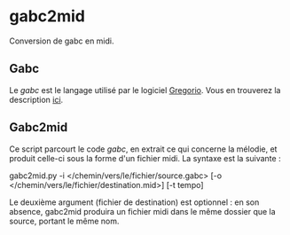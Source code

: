 gabc2mid
========

Conversion de gabc en midi.

Gabc
----

Le *gabc* est le langage utilisé par le logiciel [Gregorio](http://home.gna.org/gregorio/). Vous en trouverez la description [ici](http://home.gna.org/gregorio/gabc/).

Gabc2mid
--------

Ce script parcourt le code *gabc*, en extrait ce qui concerne la mélodie, et produit celle-ci sous la forme d'un fichier midi. La syntaxe est la suivante :

gabc2mid.py -i </chemin/vers/le/fichier/source.gabc> [-o </chemin/vers/le/fichier/destination.mid>] [-t tempo]

Le deuxième argument (fichier de destination) est optionnel : en son absence, gabc2mid produira un fichier midi dans le même dossier que la source, portant le même nom.
